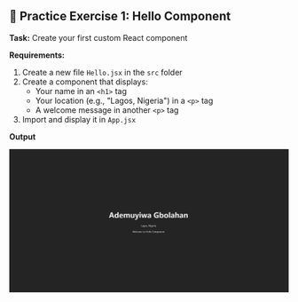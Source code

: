 ## 🎯 Practice Exercise 1: Hello Component

**Task:** Create your first custom React component

**Requirements:**
1. Create a new file `Hello.jsx` in the `src` folder
2. Create a component that displays:
   * Your name in an `<h1>` tag
   * Your location (e.g., "Lagos, Nigeria") in a `<p>` tag
   * A welcome message in another `<p>` tag
3. Import and display it in `App.jsx`

**Output**


![alt text](<Screenshot 2025-10-16 134014.png>)